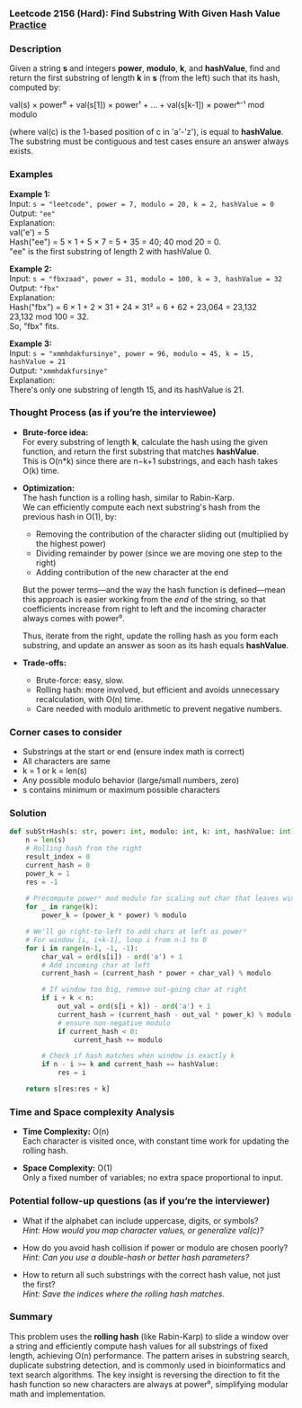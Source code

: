 ### Leetcode 2156 (Hard): Find Substring With Given Hash Value [Practice](https://leetcode.com/problems/find-substring-with-given-hash-value)

### Description  
Given a string **s** and integers **power**, **modulo**, **k**, and **hashValue**, find and return the first substring of length **k** in **s** (from the left) such that its hash, computed by:

val(s) × power⁰ + val(s[1]) × power¹ + ... + val(s[k-1]) × powerᵏ⁻¹  mod modulo

(where val(c) is the 1-based position of c in 'a'-'z'), is equal to **hashValue**.  
The substring must be contiguous and test cases ensure an answer always exists.

### Examples  

**Example 1:**  
Input: `s = "leetcode", power = 7, modulo = 20, k = 2, hashValue = 0`  
Output: `"ee"`  
Explanation:  
val('e') = 5  
Hash("ee") = 5 × 1 + 5 × 7 = 5 + 35 = 40; 40 mod 20 = 0.  
"ee" is the first substring of length 2 with hashValue 0.

**Example 2:**  
Input: `s = "fbxzaad", power = 31, modulo = 100, k = 3, hashValue = 32`  
Output: `"fbx"`  
Explanation:  
Hash("fbx") = 6 × 1 + 2 × 31 + 24 × 31² = 6 + 62 + 23,064 = 23,132  
23,132 mod 100 = 32.  
So, "fbx" fits.

**Example 3:**  
Input: `s = "xmmhdakfursinye", power = 96, modulo = 45, k = 15, hashValue = 21`  
Output: `"xmmhdakfursinye"`  
Explanation:  
There's only one substring of length 15, and its hashValue is 21.

### Thought Process (as if you’re the interviewee)  

- **Brute-force idea:**  
  For every substring of length **k**, calculate the hash using the given function, and return the first substring that matches **hashValue**.  
  This is O(n\*k) since there are n−k+1 substrings, and each hash takes O(k) time.

- **Optimization:**  
  The hash function is a rolling hash, similar to Rabin-Karp.  
  We can efficiently compute each next substring's hash from the previous hash in O(1), by:
  - Removing the contribution of the character sliding out (multiplied by the highest power)
  - Dividing remainder by power (since we are moving one step to the right)
  - Adding contribution of the new character at the end

  But the power terms—and the way the hash function is defined—mean this approach is easier working from the *end* of the string, so that coefficients increase from right to left and the incoming character always comes with power⁰.

  Thus, iterate from the right, update the rolling hash as you form each substring, and update an answer as soon as its hash equals **hashValue**.

- **Trade-offs:**  
  - Brute-force: easy, slow.
  - Rolling hash: more involved, but efficient and avoids unnecessary recalculation, with O(n) time.  
  - Care needed with modulo arithmetic to prevent negative numbers.



### Corner cases to consider  
- Substrings at the start or end (ensure index math is correct)
- All characters are same
- k = 1 or k = len(s)
- Any possible modulo behavior (large/small numbers, zero)
- s contains minimum or maximum possible characters



### Solution

```python
def subStrHash(s: str, power: int, modulo: int, k: int, hashValue: int) -> str:
    n = len(s)
    # Rolling hash from the right
    result_index = 0
    current_hash = 0
    power_k = 1
    res = -1
    
    # Precompute powerᵏ mod modulo for scaling out char that leaves window
    for _ in range(k):
        power_k = (power_k * power) % modulo

    # We'll go right-to-left to add chars at left as power⁰
    # For window [i, i+k-1], loop i from n-1 to 0
    for i in range(n-1, -1, -1):
        char_val = ord(s[i]) - ord('a') + 1
        # Add incoming char at left
        current_hash = (current_hash * power + char_val) % modulo

        # If window too big, remove out-going char at right
        if i + k < n:
            out_val = ord(s[i + k]) - ord('a') + 1
            current_hash = (current_hash - out_val * power_k) % modulo
            # ensure non-negative modulo
            if current_hash < 0:
                current_hash += modulo

        # Check if hash matches when window is exactly k
        if n - i >= k and current_hash == hashValue:
            res = i

    return s[res:res + k]
```

### Time and Space complexity Analysis  

- **Time Complexity:** O(n)  
  Each character is visited once, with constant time work for updating the rolling hash.

- **Space Complexity:** O(1)  
  Only a fixed number of variables; no extra space proportional to input.


### Potential follow-up questions (as if you’re the interviewer)  

- What if the alphabet can include uppercase, digits, or symbols?  
  *Hint: How would you map character values, or generalize val(c)?*

- How do you avoid hash collision if power or modulo are chosen poorly?  
  *Hint: Can you use a double-hash or better hash parameters?*

- How to return all such substrings with the correct hash value, not just the first?  
  *Hint: Save the indices where the rolling hash matches.*


### Summary
This problem uses the **rolling hash** (like Rabin-Karp) to slide a window over a string and efficiently compute hash values for all substrings of fixed length, achieving O(n) performance. The pattern arises in substring search, duplicate substring detection, and is commonly used in bioinformatics and text search algorithms. The key insight is reversing the direction to fit the hash function so new characters are always at power⁰, simplifying modular math and implementation.